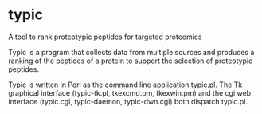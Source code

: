 # typic
A tool to rank proteotypic peptides for targeted proteomics

Typic is a program that collects data from multiple sources and
produces a ranking of the peptides of a protein to support the
selection of proteotypic peptides.

Typic is written in Perl as the command line application typic.pl.
The Tk graphical interface (typic-tk.pl, tkexcmd.pm, tkexwin.pm) and
the cgi web interface (typic.cgi, typic-daemon, typic-dwn.cgi) both
dispatch typic.pl.
